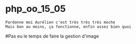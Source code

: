 # php_oo_15_05

```
Pardonne moi Aurélien c'est très très très moche
Mais bon au moins, ça fonctionne, enfin assez bien quoi
```

#Pas eu le temps de faire la gestion d'image